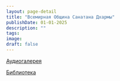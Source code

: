 ```yaml
---
layout: page-detail
title: "Всемирная Община Санатана Дхармы"
publishDate: 01-01-2025
description: ""
tags:
image:
draft: false
---
```


[Аудиогалерея](/audiogallery/) 

[Библиотека](/library/) 

  
